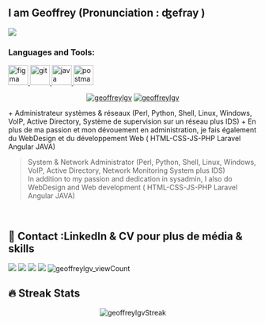 <!-- **geoffreylgv/geoffreylgv** is a ✨ _special_ ✨ repository because its `README.md` (this file) appears on your GitHub profile. -->

## I am Geoffrey (Pronunciation  :  ʤefray )

<a align="center" href="https://github.com/DenverCoder1/readme-typing-svg"><img src="https://readme-typing-svg.herokuapp.com?lines=Student+in+Computer+Science;System+Network+Administrator;Web+Designer%20&center=true&width=500&height=50"></a>

<h3 align="left">Languages and Tools:</h3>
<p align="left"> <a href="https://www.figma.com/" target="_blank" rel="noreferrer"> <img src="https://www.vectorlogo.zone/logos/figma/figma-icon.svg" alt="figma" width="40" height="40"/> </a> <a href="https://git-scm.com/" target="_blank" rel="noreferrer"> <img src="https://www.vectorlogo.zone/logos/git-scm/git-scm-icon.svg" alt="git" width="40" height="40"/> </a> <a href="https://developer.mozilla.org/en-US/docs/Web/JavaScript" target="_blank" rel="noreferrer"> <img src="https://www.vectorlogo.zone/logos/java/java-vertical.svg" alt="java" width="40" height="40"/> </a>  <a href="https://postman.com" target="_blank" rel="noreferrer"> <img src="https://www.vectorlogo.zone/logos/getpostman/getpostman-icon.svg" alt="postman" width="40" height="40"/> </a> </p>
<p align="center"> <a href="https://twitter.com/geoffreylgv" target="blank">
<img src="https://img.shields.io/twitter/follow/geoffreylgv?logo=twitter&style=for-the-badge" alt="geoffreylgv" /></a> 
<a href="https://github.com/geoffreylgv" target="blank"></a> 
<a href="https://github.com/geoffreylgv" target="blank">
<img src="https://img.shields.io/github/stars/geoffreylgv?label=%E2%AD%90%20Github&style=for-the-badge" alt="geoffreylgv" /></a>
</p> 
+ Administrateur systèmes & réseaux (Perl, Python, Shell, Linux, Windows, VoIP, Active Directory, Système de supervision sur un réseau plus IDS)
+ En plus de ma passion et mon dévouement en administration, je fais également du WebDesign et du développement Web ( HTML-CSS-JS-PHP Laravel Angular JAVA)
</h4>
<br>


> System & Network Administrator (Perl, Python, Shell, Linux, Windows, VoIP, Active Directory, Network Monitoring System plus IDS)<br>
> In addition to my passion and dedication in sysadmin, I also do WebDesign and Web development ( HTML-CSS-JS-PHP Laravel Angular JAVA)
</h4>
<br>


## 📣 Contact :LinkedIn & CV pour plus de média & skills
<p align="center">
  
  <a href="mailto:geoffreylogovi2@gmail.com"><img src="https://img.shields.io/badge/e‑mail-D14836.svg?style=for-the-badge&logo=GMail&logoColor=white"/></a>
  <a href="https://linkedin.com/in/geoffreylgv"><img src="https://img.shields.io/badge/linkedin-0077B5.svg?style=for-the-badge&logo=linkedin&logoColor=white"/></a>
  <a href="https://twitter.com/geoffreylgv"><img src="https://img.shields.io/badge/twitter-1DA1F2.svg?style=for-the-badge&logo=twitter&logoColor=white"/></a>
  <a href="https://geoffreylogovi.herokuapp.com/"><img src="https://img.shields.io/website-up-down-green-red/http/monip.org.svg?style=for-the-badge&logo=web&logoColor=white"/></a>
 <img src="https://komarev.com/ghpvc/?username=geoffreylgv&label=Profile%20views&color=0e75b6&style=plastic" alt="geoffreylgv_viewCount" /> </p>

## 🔥 Streak Stats
<p align="center"><img src="https://github-readme-streak-stats.herokuapp.com/?user=geoffreylgv&title_color=f69673&icon_color=1b93c9&show_owner=true" alt="geoffreylgvStreak"  />
</p>
<p align="center"> </p>


<!--## 📊 Github Stats (Click to Expand) 


<details> 
  <summary><b>💻 GitHub Profile Stats</b></summary>
  <br/>
  <p align="center">
    <a href="https://github.com/geoffreylgv"><img alt="Geoffreylgv's Github Stats" src="https://github-readme-stats.vercel.app/api?username=geoffreylgv&show_icons=true&count_private=true&title_color=f69673&icon_color=1b93c9&show_owner=true" height="192px"/></a>
<br/>
  &nbsp;
	  <img src="https://github-readme-stats.vercel.app/api/top-langs?username=geoffreylgv&show_icons=true&locale=en&layout=compact&title_color=f69673&icon_color=1b93c9&show_owner=true" alt="geoffreylgv" height="192px"/>
  <br/>
  <b>Note importante :</b> Les most languange ne sont qu'une métrique des langues de mon code public et ne reflète pas l'expérience ou le niveau de compétence. Ainsi, vous comprendrez que mes repository sont plus développement Front et WebDesign.
  </p>
</details>

<details>
  <summary><b>⚡ Recent GitHub Activity</b></summary>
  <br/>
   <a href="https://github.com/geoffreylgv"><img alt="Geoffrey's Activity Graph" src="https://activity-graph.herokuapp.com/graph?username=geoffreylgv&custom_title=Geoffreylgv's%20Contribution%20Graph&theme=react-dark" /></a>
  <br/>

</details>

<br/>-->

